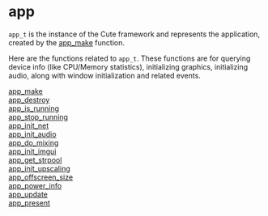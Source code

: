 # app
`app_t` is the instance of the Cute framework and represents the application, created by the [app_make](https://github.com/RandyGaul/cute_framework/blob/master/docs/app/app_make.md) function.

Here are the functions related to `app_t`. These functions are for querying device info (like CPU/Memory statistics), initializing graphics, initializing audio, along with window initialization and related events.

[app_make](https://github.com/RandyGaul/cute_framework/blob/master/docs/app/app_make.md)  
[app_destroy](https://github.com/RandyGaul/cute_framework/blob/master/docs/app/app_destroy.md)  
[app_is_running](https://github.com/RandyGaul/cute_framework/blob/master/docs/app/app_is_running.md)  
[app_stop_running](https://github.com/RandyGaul/cute_framework/blob/master/docs/app/app_stop_running.md)  
[app_init_net](https://github.com/RandyGaul/cute_framework/blob/master/docs/app/app_init_net.md)  
[app_init_audio](https://github.com/RandyGaul/cute_framework/blob/master/docs/app/app_init_audio.md)  
[app_do_mixing](https://github.com/RandyGaul/cute_framework/blob/master/docs/app/app_do_mixing.md)  
[app_init_imgui](https://github.com/RandyGaul/cute_framework/blob/master/docs/app/app_init_imgui.md)  
[app_get_strpool](https://github.com/RandyGaul/cute_framework/blob/master/docs/app/app_get_strpool.md)  
[app_init_upscaling](https://github.com/RandyGaul/cute_framework/blob/master/docs/app/app_init_upscaling.md)  
[app_offscreen_size](https://github.com/RandyGaul/cute_framework/blob/master/docs/app/app_offscreen_size.md)  
[app_power_info](https://github.com/RandyGaul/cute_framework/blob/master/docs/app/app_power_info.md)  
[app_update](https://github.com/RandyGaul/cute_framework/blob/master/docs/app/app_update.md)  
[app_present](https://github.com/RandyGaul/cute_framework/blob/master/docs/app/app_present.md)  
